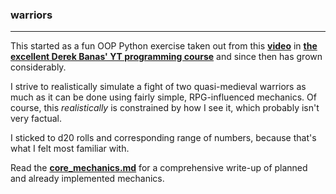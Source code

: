 ### warriors
---

This started as a fun OOP Python exercise taken out from this **[video](https://www.youtube.com/watch?v=1AGyBuVCTeE)** in **[the excellent Derek Banas' YT programming course](https://www.youtube.com/watch?v=nwjAHQERL08&list=PLGLfVvz_LVvTn3cK5e6LjhgGiSeVlIRwt)** and since then has grown considerably.

I strive to realistically simulate a fight of two quasi-medieval warriors as much as it can be done using fairly simple, RPG-influenced mechanics. Of course, this *realistically* is constrained by how I see it, which probably isn't very factual.

I sticked to d20 rolls and corresponding range of numbers, because that's what I felt most familiar with.

Read the **[core_mechanics.md](https://github.com/tburly/warriors/blob/master/core_mechanics.md)** for a comprehensive write-up of planned and already implemented mechanics.